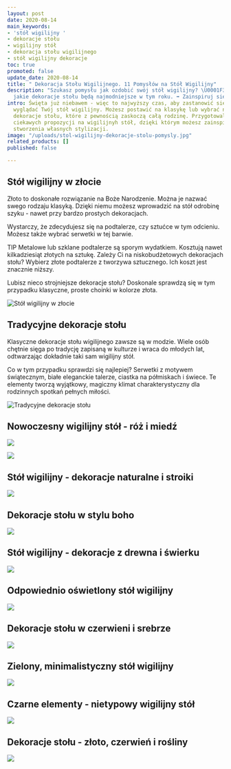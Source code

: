 ```yaml
---
layout: post
date: 2020-08-14
main_keywords:
- 'stół wigilijny '
- dekoracje stołu
- wigilijny stół
- dekoracja stołu wigilijnego
- stół wigilijny dekoracje
toc: true
promoted: false
update_date: 2020-08-14
title: " Dekoracja Stołu Wigilijnego. 11 Pomysłów na Stół Wigilijny"
description: "Szukasz pomysłu jak ozdobić swój stół wigilijny? \U0001F384 Sprawdź,
  jakie dekoracje stołu będą najmodniejsze w tym roku. ➡️ Zainspiruj się i działaj."
intro: Święta już niebawem - więc to najwyższy czas, aby zastanowić się, jak powinien
  wyglądać Twój stół wigilijny. Możesz postawić na klasykę lub wybrać nieco nowocześniejsze
  dekoracje stołu, które z pewnością zaskoczą całą rodzinę. Przygotowaliśmy kilkanaście
  ciekawych propozycji na wigilijnyh stół, dzięki którym możesz zainspirować się do
  stworzenia własnych stylizacji.
image: "/uploads/stol-wigilijny-dekoracje-stolu-pomysly.jpg"
related_products: []
published: false

---
```

## Stół wigilijny w złocie

Złoto to doskonałe rozwiązanie na Boże Narodzenie. Można je nazwać swego rodzaju klasyką. Dzięki niemu możesz wprowadzić na stół odrobinę szyku - nawet przy bardzo prostych dekoracjach.

Wystarczy, że zdecydujesz się na podtalerze, czy sztućce w tym odcieniu. Możesz także wybrać serwetki w tej barwie.

TIP
Metalowe lub szklane podtalerze są sporym wydatkiem. Kosztują nawet kilkadziesiąt złotych na sztukę. Zależy Ci na niskobudżetowych dekoracjach stołu? Wybierz złote podtalerze z tworzywa sztucznego. Ich koszt jest znacznie niższy.

Lubisz nieco strojniejsze dekoracje stołu? Doskonale sprawdzą się w tym przypadku klasyczne, proste choinki w kolorze złota.

![Stół wigilijny w złocie](/uploads/dekoracja-stolu-wigilijnego-zloto.jpg "Stół wigilijny w złocie")

## Tradycyjne dekoracje stołu

Klasyczne dekoracje stołu wigilijnego zawsze są w modzie. Wiele osób chętnie sięga po tradycję zapisaną w kulturze i wraca do młodych lat, odtwarzając dokładnie taki sam wigilijny stół.

Co w tym przypadku sprawdzi się najlepiej? Serwetki z motywem świątecznym, białe eleganckie talerze, ciastka na półmiskach i świece. Te elementy tworzą wyjątkowy, magiczny klimat charakterystyczny dla rodzinnych spotkań pełnych miłości.

![Tradycyjne dekoracje stołu](/uploads/dekoracja-stolu-wigilijnego-tradycyjnie.jpg "Tradycyjne dekoracje stołu")

## Nowoczesny wigilijny stół - róż i miedź

![](/uploads/stol-wigilijny-miedz-i-roz.jpg)

![](/uploads/stol-wiligijny-miedz-roz.jpg)

## Stół wigilijny - dekoracje naturalne i stroiki

![](/uploads/stol-wiligijny-stroiki.jpg)

## Dekoracje stołu w stylu boho

![](/uploads/stol-wigilijny-boho.png)

## Stół wigilijny - dekoracje z drewna i świerku

![](/uploads/stol-wigilijny-drewno-swierk.jpg)

## Odpowiednio oświetlony stół wigilijny

![](/uploads/stol-wigilijny-oswietlenie.jpg)

## Dekoracje stołu w czerwieni i srebrze

![](/uploads/dekoracja-stolu-wigilijnego-srebro-czerwien.jpg)

## Zielony, minimalistyczny stół wigilijny

![](/uploads/stol-wigilijny-zielone-dodatki.jpg)

## Czarne elementy - nietypowy wigilijny stół

![](/uploads/stol-wigilijny-czarne-elementy.jpg)

## Dekoracje stołu - złoto, czerwień i rośliny

![](/uploads/stol-wigilijny-zloto-czerwien-rosliny.jpg)